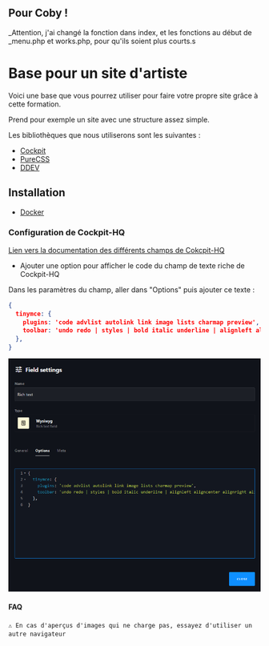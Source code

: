 ## Pour Coby !

_Attention, j'ai changé la fonction dans index, et les fonctions au début de _menu.php et works.php, pour qu'ils soient plus courts.s

# Base pour un site d'artiste

Voici une base que vous pourrez utiliser pour faire votre propre site grâce à cette formation.

Prend pour exemple un site avec une structure assez simple. 


Les bibliothèques que nous utiliserons sont les suivantes :
- [Cockpit](https://github.com/Cockpit-HQ/Cockpit)
- [PureCSS](https://purecss.io/)
- [DDEV](https://github.com/ddev/ddev)

## Installation
- [Docker](https://www.docker.com/products/docker-desktop/)


### Configuration de Cockpit-HQ

[Lien vers la documentation des différents champs de Cokcpit-HQ](https://getcockpit.com/documentation/core/concepts/fields)

- Ajouter une option pour afficher le code du champ de texte riche de Cockpit-HQ 

Dans les paramètres du champ, aller dans "Options" puis ajouter ce texte : 

```json
{
  tinymce: {
    plugins: 'code advlist autolink link image lists charmap preview',
    toolbar: 'undo redo | styles | bold italic underline | alignleft aligncenter alignright alignjustify | outdent indent bullist numlist | link image code preview ',
  },
}
```
![Aperçu de la fenêtre de configuration](img/image.png)


#### FAQ 
`⚠️ En cas d'aperçus d'images qui ne charge pas, essayez d'utiliser un autre navigateur`